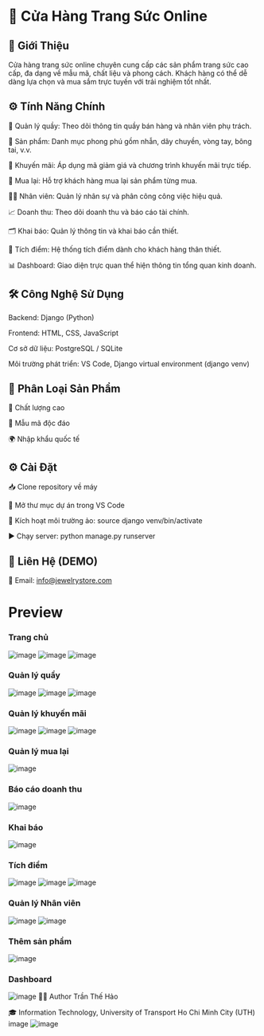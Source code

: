# 💎 Cửa Hàng Trang Sức Online
## 📝 Giới Thiệu
Cửa hàng trang sức online chuyên cung cấp các sản phẩm trang sức cao cấp, đa dạng về mẫu mã, chất liệu và phong cách.
Khách hàng có thể dễ dàng lựa chọn và mua sắm trực tuyến với trải nghiệm tốt nhất.

## ⚙️ Tính Năng Chính
🏪 Quản lý quầy: Theo dõi thông tin quầy bán hàng và nhân viên phụ trách.

💍 Sản phẩm: Danh mục phong phú gồm nhẫn, dây chuyền, vòng tay, bông tai, v.v.

🎁 Khuyến mãi: Áp dụng mã giảm giá và chương trình khuyến mãi trực tiếp.

🔁 Mua lại: Hỗ trợ khách hàng mua lại sản phẩm từng mua.

👩‍💼 Nhân viên: Quản lý nhân sự và phân công công việc hiệu quả.

📈 Doanh thu: Theo dõi doanh thu và báo cáo tài chính.

🗂️ Khai báo: Quản lý thông tin và khai báo cần thiết.

🎯 Tích điểm: Hệ thống tích điểm dành cho khách hàng thân thiết.

📊 Dashboard: Giao diện trực quan thể hiện thông tin tổng quan kinh doanh.

## 🛠️ Công Nghệ Sử Dụng
Backend: Django (Python)

Frontend: HTML, CSS, JavaScript

Cơ sở dữ liệu: PostgreSQL / SQLite

Môi trường phát triển: VS Code, Django virtual environment (django venv)

## 🧾 Phân Loại Sản Phẩm
🌟 Chất lượng cao

🎨 Mẫu mã độc đáo

🌍 Nhập khẩu quốc tế

## ⚙️ Cài Đặt
📥 Clone repository về máy

📂 Mở thư mục dự án trong VS Code

🧪 Kích hoạt môi trường ảo: source django venv/bin/activate

▶️ Chạy server: python manage.py runserver

## 📩 Liên Hệ (DEMO)
 📧 Email: info@jewelrystore.com

# Preview 
### Trang chủ
![image](https://github.com/user-attachments/assets/b9bad203-d774-438a-b44c-22e20ce72875)
![image](https://github.com/user-attachments/assets/813a9833-6ae8-4f06-967d-9e6994742422)
![image](https://github.com/user-attachments/assets/337b8565-6292-48e3-9187-1bc29751d960)
### Quản lý quầy
![image](https://github.com/user-attachments/assets/426b18ca-e21a-47cf-b2fa-532b4b769785)
![image](https://github.com/user-attachments/assets/390eed31-2649-4266-ace2-ea83e333e0ad)
![image](https://github.com/user-attachments/assets/0e47bac6-896e-4037-830f-22f01d52550a)
### Quản lý khuyến mãi
![image](https://github.com/user-attachments/assets/2b0de55d-63d7-4f54-862a-236e08537cd4)
![image](https://github.com/user-attachments/assets/8caf8154-d5f1-4027-aff9-f7936127e4ac)
![image](https://github.com/user-attachments/assets/8350432b-8e2d-4d3f-ab4e-d17aec30ecbd)
### Quản lý mua lại 
![image](https://github.com/user-attachments/assets/29242fca-5d8e-4b2f-8bb0-1fffd451dec1)
### Báo cáo doanh thu
![image](https://github.com/user-attachments/assets/9cd722c4-bdf1-44e2-9f53-440c4a91d730)
### Khai báo
![image](https://github.com/user-attachments/assets/5999a00e-f0fa-4740-9af3-2843992c753a)
### Tích điểm
![image](https://github.com/user-attachments/assets/4f46387f-e429-4525-8150-a5311a657199)
![image](https://github.com/user-attachments/assets/c0f33cd3-ff16-4d76-91c2-2fa0f49f42ab)
![image](https://github.com/user-attachments/assets/788c5015-eac3-4287-a65a-8b0dce480674)
### Quản lý Nhân viên
![image](https://github.com/user-attachments/assets/898b1940-1492-434b-a123-c7329943de07)
![image](https://github.com/user-attachments/assets/fd483d34-ad2d-4526-90fb-ad26710ff5ef)
### Thêm sản phẩm
![image](https://github.com/user-attachments/assets/366c767b-9c75-484c-8347-252120c102b7)
### Dashboard
![image](https://github.com/user-attachments/assets/55983355-59fe-4ec7-b87c-6599a3a4310f)
👨‍💻 Author
Trần Thế Hảo

🎓 Information Technology, University of Transport Ho Chi Minh City (UTH)
image
![image](https://github.com/user-attachments/assets/7a0abee9-9c82-456c-af1f-5b363d3595a2)





